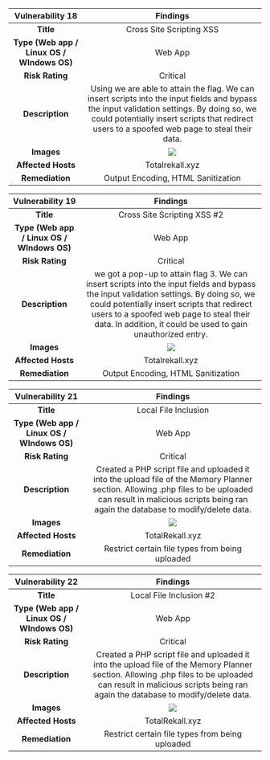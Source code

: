 ﻿


|**Vulnerability  18**|**Findings**|
| :-: | :-: |
|**Title**|Cross Site Scripting XSS|
|**Type (Web app / Linux OS / WIndows OS)**|Web App|
|**Risk Rating**|Critical|
|**Description**|Using <script>alert(document.cookie)</script> we are able to attain the flag. We can insert scripts into the input fields and bypass the input validation settings. By doing so, we could potentially insert scripts that redirect users to a spoofed web page to steal their data.|
|**Images**|![](Aspose.Words.ade8f726-6b6e-4fb2-b940-1eb6b8cf8598.001.png)|
|**Affected Hosts**|Totalrekall.xyz|
|**Remediation** |Output Encoding, HTML Sanitization |



|**Vulnerability 19**|**Findings**|
| :-: | :-: |
|**Title**|Cross Site Scripting XSS #2|
|**Type (Web app / Linux OS / WIndows OS)**|Web App|
|**Risk Rating**|Critical|
|**Description**|<script> is filtered out so we use <scr<script>ipt> to make a full <script> show up on the code.  Therefore we use scrscriptipt. We can insert scripts into the input fields and bypass the input validation settings. By doing so, we could potentially insert scripts that redirect users to a spoofed web page to steal their data. In addition, it could be used to gain unauthorized entry.|
|**Images**|![](Aspose.Words.ade8f726-6b6e-4fb2-b940-1eb6b8cf8598.002.png)|
|**Affected Hosts**|Totalrekall.xyz|
|**Remediation** |Output Encoding, HTML Sanitization |



|**Vulnerability 20**|**Findings**|
| :-: | :-: |
|**Title**|Cross Site Scripting XSS 3|
|**Type (Web app / Linux OS / WIndows OS)**|Web App|
|**Risk Rating**|Critical|
|**Description**|Using <script>alert(“hi)</script> we got a pop-up to attain flag 3. We can insert scripts into the input fields and bypass the input validation settings. By doing so, we could potentially insert scripts that redirect users to a spoofed web page to steal their data. In addition, it could be used to gain unauthorized entry.|
|**Images**|![](Aspose.Words.ade8f726-6b6e-4fb2-b940-1eb6b8cf8598.003.png)|
|**Affected Hosts**|Totalrekall.xyz|
|**Remediation** |Output Encoding, HTML Sanitization |



|**Vulnerability 21**|**Findings**|
| :-: | :-: |
|**Title**|Local File Inclusion|
|**Type (Web app / Linux OS / WIndows OS)**|Web App|
|**Risk Rating**|Critical|
|**Description**|Created a PHP script file and uploaded it into the upload file of the Memory Planner section. Allowing .php files to be uploaded can result in malicious scripts being ran again the database to modify/delete data.|
|**Images**|![](Aspose.Words.ade8f726-6b6e-4fb2-b940-1eb6b8cf8598.004.png)|
|**Affected Hosts**|TotalRekall.xyz|
|**Remediation** |Restrict certain file types from being uploaded|



|**Vulnerability 22**|**Findings**|
| :-: | :-: |
|**Title**|Local File Inclusion #2|
|**Type (Web app / Linux OS / WIndows OS)**|Web App|
|**Risk Rating**|Critical|
|**Description**|Created a PHP script file and uploaded it into the upload file of the Memory Planner section. Allowing .php files to be uploaded can result in malicious scripts being ran again the database to modify/delete data.|
|**Images**|![](Aspose.Words.ade8f726-6b6e-4fb2-b940-1eb6b8cf8598.005.png)|
|**Affected Hosts**|TotalRekall.xyz|
|**Remediation** |Restrict certain file types from being uploaded|

